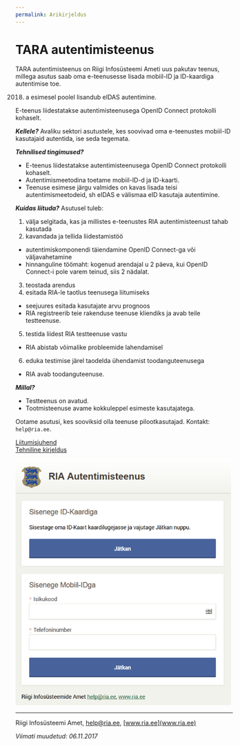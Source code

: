 ```yaml
---
permalink: Arikirjeldus
---
```


# TARA autentimisteenus

TARA autentimisteenus on Riigi Infosüsteemi Ameti uus pakutav teenus, millega asutus saab oma e-teenusesse lisada mobiil-ID ja ID-kaardiga autentimise toe.

2018. a esimesel poolel lisandub eIDAS autentimine.

E-teenus liidestatakse autentimisteenusega OpenID Connect protokolli kohaselt. 

***Kellele?*** Avaliku sektori asutustele, kes soovivad oma e-teenustes mobiil-ID kasutajaid autentida, ise seda tegemata.

***Tehnilised tingimused?***
- E-teenus liidestatakse autentimisteenusega OpenID Connect protokolli kohaselt.
- Autentimismeetodina toetame mobiil-ID-d ja ID-kaarti.
- Teenuse esimese järgu valmides on kavas lisada teisi autentimismeetodeid, sh eIDAS e välismaa eID kasutaja autentimine.

***Kuidas liituda?*** Asutusel tuleb:<br>
1. välja selgitada, kas ja millistes e-teenustes RIA autentimisteenust tahab kasutada<br>
2. kavandada ja tellida liidestamistöö
  - autentimiskomponendi täiendamine OpenID Connect-ga või väljavahetamine
  - hinnanguline töömaht: kogenud arendajal u 2 päeva, kui OpenID Connect-i pole varem teinud, siis 2 nädalat.
3. teostada arendus<br>
4. esitada RIA-le taotlus teenusega liitumiseks<br>
  - seejuures esitada kasutajate arvu prognoos
  - RIA registreerib teie rakenduse teenuse kliendiks ja avab teile testteenuse.
5. testida liidest RIA testteenuse vastu
  - RIA abistab võimalike probleemide lahendamisel
6. eduka testimise järel taodelda ühendamist toodanguteenusega<br>
  - RIA avab toodanguteenuse.

***Millal?***
- Testteenus on avatud.
- Tootmisteenuse avame kokkuleppel esimeste kasutajatega.

Ootame asutusi, kes sooviksid olla teenuse pilootkasutajad. Kontakt: `help@ria.ee`.

[Liitumisjuhend](Liitumisjuhend)<br>
[Tehniline kirjeldus](TehnilineKirjeldus)

<img src='img/KUVA-04.png' width='500'>

----

Riigi Infosüsteemi Amet, help@ria.ee, [www.ria.ee](www.ria.ee)

_Viimati muudetud: 06.11.2017_